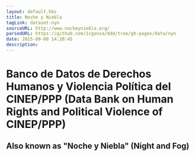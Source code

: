 ```yaml
---
layout: default.hbs
title: Noche y Niebla
tagLink: dataset-nyn
sourceURL: http://www.nocheyniebla.org/
parsedURL: https://github.com/1cgonza/ddd/tree/gh-pages/data/nyn
date: 2015-09-08 14:20:45
description:
---
```

# Banco de Datos de Derechos Humanos y Violencia Política del CINEP/PPP (Data Bank on Human Rights and Political Violence of CINEP/PPP)

## Also known as "Noche y Niebla" (Night and Fog)

